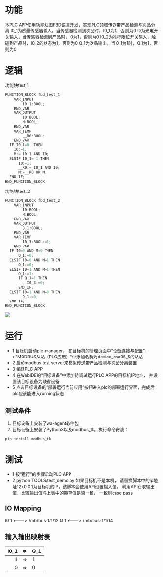 # 功能
  本PLC APP使用功能块图FBD语言开发，实现PLC领域传送带产品检测与次品分离
  I0_1为质量传感器输入，当传感器检测到次品时，I0_1为1，否则为0
  I0为光电开关输入，当传感器检测到产品时，I0为1，否则为0
  I0_2为推杆限位开关输入，触碰到产品时，I0_2的状态为1，否则为0
  Q_1为次品输出，当I0_1为1时，Q_1为1，否则为0

# 逻辑
功能块test_1
```js
FUNCTION_BLOCK fbd_test_1
    VAR_INPUT
        I0_1:BOOL;
    END_VAR
    VAR_OUTPUT
        I0:BOOL;
        M:BOOL;
    END_VAR
    VAR_TEMP
        __R0:BOOL;
    END_VAR
  IF I0_1=0  THEN
    I0:=1;
    M:= I0_1 AND I0;
  ELSIF I0_1= 1 THEN
      I0:=1;
      __R0:= I0_1 AND I0;
      M:=__R0 OR M;
  END_IF;
END_FUNCTION_BLOCK
```
功能块test_2
```js
FUNCTION_BLOCK fbd_test_2
    VAR_INPUT
        I0:BOOL;
        M:BOOL;
    END_VAR
    VAR_OUTPUT
        Q_1:BOOL;
    END_VAR
    VAR_TEMP
        I0_3:BOOL:=1;
    END_VAR
  IF I0=0 AND M=0 THEN
      Q_1:=0;
  ELSIF I0=0 AND M=1 THEN
      Q_1:=0;
  ELSIF I0=1 AND M=1 THEN
      Q_1:=1;
      IF Q_1=1 THEN
          I0_3:=0;
      END_IF;
  ELSIF I0=1 AND M=0 THEN
        Q_1:=0;
  END_IF;
END_FUNCTION_BLOCK
```

![](./Doc/fbd.png)

# 运行
- 1 目标机启动plc-manager， 在目标机的管理页面中”设备连接与配置“->"MODBUS从站（PLC应用）"中添加名称为device_cha05_5的从站
- 2 启动modbus test server来模拟传送带产品检测与次品分离装置
- 3 编译PLC APP
- 4 在WebIDE的“目标设备”中添加待调试运行PLC APP的目标机IP地址， 并设置该目标设备为缺省设备
- 5 点击目标设备的“部署运行当前应用”按钮进入plc的部署运行界面，完成后plc应该能进入running状态
## 测试条件

1. 目标设备上安装了wa-agent软件包
2. 目标设备上安装了Python3以及modbus_tk。执行命令安装：
```
pip install modbus_tk
```
# 测试
 - 1 按“运行”的步骤启动PLC APP
 - 2 python TOOLS/test_demo.py
   如果目标机不是本机， 请替换脚本中的ip地址127.0.0.1为目标机的IP，该脚本会使用API设置输入值， 利用API获取输出值，比较输出值与上表中的期望值是否一致， 一致则case pass   

## IO Mapping
  I0_1 <---> /mb/bus-1/1/12
  Q_1 <---> /mb/bus-1/1/14
   
## 输入输出映射表
  I0_1|=>|Q_1
  -:|:-:|:-
  1|=>|1
  0|=>|0
  
    










